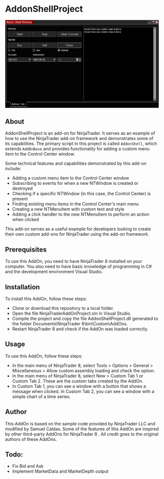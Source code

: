 # AddonShellProject

![Screenshot of AddonShellProject](res/screen.png)

## About
AddonShellProject is an add-on for NinjaTrader. It serves as an example of how to use the NinjaTrader add-on framework and demonstrates some of its capabilities. The primary script in this project is called `AddonShell`, which extends `AddOnBase` and provides functionality for adding a custom menu item to the Control Center window.

Some technical features and capabilities demonstrated by this add-on include:
- Adding a custom menu item to the Control Center window
- Subscribing to events for when a new NTWindow is created or destroyed
- Checking if a specific NTWindow (in this case, the Control Center) is present
- Finding existing menu items in the Control Center's main menu
- Creating a new NTMenuItem with custom text and style
- Adding a click handler to the new NTMenuItem to perform an action when clicked

This add-on serves as a useful example for developers looking to create their own custom add-ons for NinjaTrader using the add-on framework.

## Prerequisites

To use this AddOn, you need to have NinjaTrader 8 installed on your computer. You also need to have basic knowledge of programming in C# and the development environment Visual Studio.

## Installation

To install this AddOn, follow these steps:

- Clone or download this repository to a local folder.
- Open the file NinjaTraderAddOnProject.sln in Visual Studio.
- Compile the project and copy the file AddonShellProject.dll generated to the folder Documents\NinjaTrader 8\bin\Custom\AddOns.
- Restart NinjaTrader 8 and check if the AddOn was loaded correctly.

## Usage

To use this AddOn, follow these steps:

- In the main menu of NinjaTrader 8, select Tools > Options > General > Miscellaneous > Allow custom assembly loading and check the option.
- In the main menu of NinjaTrader 8, select New > Custom Tab 1 or Custom Tab 2. These are the custom tabs created by the AddOn.
- In Custom Tab 1, you can see a window with a button that shows a message when clicked. In Custom Tab 2, you can see a window with a simple chart of a time series.

## Author

This AddOn is based on the sample code provided by NinjaTrader LLC and modified by Samuel Caldas. Some of the features of this AddOn are inspired by other third-party AddOns for NinjaTrader 8 . All credit goes to the original authors of these AddOns.

## Todo:
- Fix Bid and Ask
- Implement MarketData and MarketDepth output
